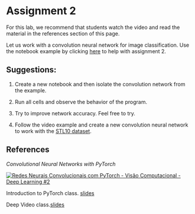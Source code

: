 # Assignment 2

For this lab, we recommend that students watch the video and read the material in the references section of this page.

Let us work with a convolution neural network for image classification. Use the notebook example by clicking <a href="https://colab.research.google.com/github/pgdinamica/deeplearning/blob/main/notebooks/RedesConvolucionais.ipynb" target="_blank">here</a> to help with assignment 2.

## Suggestions:

1. Create a new notebook and then isolate the convolution network from the example.

2. Run all cells and observe the behavior of the program.

3. Try to improve network accuracy. Feel free to try.

4. Follow the video example and create a new convolution neural network to work with the <a href="https://pytorch.org/vision/stable/datasets.html" target="_blank">STL10 dataset</a>.

## **References**

*Convolutional Neural Networks with PyTorch*

[![Redes Neurais Convolucionais com PyTorch - Visão Computacional - Deep Learning #2](https://img.youtube.com/vi/doT7koXt9vw/0.jpg)](https://www.youtube.com/embed/doT7koXt9vw)



 Introduction to PyTorch class. <a href="https://slides.com/danielyukimura/deck-493038" target="_blank">slides</a>

 Deep Video class.<a href="https://slides.com/danielyukimura/deep-video" target="_blank">slides</a>

